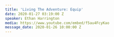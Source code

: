 ```yaml
---
title: 'Living The Adventure: Equip'
date: 2020-01-27 03:19:00 Z
speaker: Ethan Harrington
media: https://www.youtube.com/embed/f5au4FcyKao
message_date: 2020-01-26 10:00:00 Z
---
```


